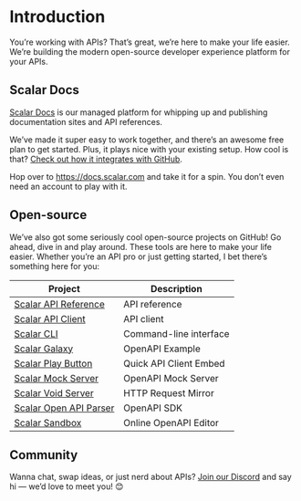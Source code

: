 # Introduction

You’re working with APIs? That’s great, we’re here to make your life easier. We’re building the modern open-source developer experience platform for your APIs.

## Scalar Docs

[Scalar Docs](/scalar/introduction) is our managed platform for whipping up and publishing documentation sites and API references.

We’ve made it super easy to work together, and there’s an awesome free plan to get started. Plus, it plays nice with your existing setup. How cool is that? [Check out how it integrates with GitHub](/scalar/scalar-docs/markdown-sync).

Hop over to <https://docs.scalar.com> and take it for a spin. You don’t even need an account to play with it.

## Open-source

We’ve also got some seriously cool open-source projects on GitHub! Go ahead, dive in and play around. These tools are here to make your life easier. Whether you’re an API pro or just getting started, I bet there’s something here for you:

| Project                                                                                                | Description            |
| ------------------------------------------------------------------------------------------------------ | ---------------------- |
| [Scalar API Reference](https://github.com/khulnasoft/scalar/blob/main/packages/api-reference/README.md)    | API reference          |
| [Scalar API Client](https://github.com/khulnasoft/scalar/blob/main/packages/api-client/README.md)          | API client             |
| [Scalar CLI](https://github.com/khulnasoft/scalar/blob/main/packages/cli/README.md)                        | Command-line interface |
| [Scalar Galaxy](https://github.com/khulnasoft/scalar/blob/main/packages/galaxy/README.md)                  | OpenAPI Example        |
| [Scalar Play Button](https://github.com/khulnasoft/scalar/blob/main/packages/play-button/README.md)        | Quick API Client Embed |
| [Scalar Mock Server](https://github.com/khulnasoft/scalar/blob/main/packages/mock-server/README.md)        | OpenAPI Mock Server    |
| [Scalar Void Server](https://github.com/khulnasoft/scalar/blob/main/packages/void-server/README.md)        | HTTP Request Mirror    |
| [Scalar Open API Parser](https://github.com/khulnasoft/scalar/blob/main/packages/openapi-parser/README.md) | OpenAPI SDK            |
| [Scalar Sandbox](https://sandbox.scalar.com/)                                                          | Online OpenAPI Editor  |

## Community

Wanna chat, swap ideas, or just nerd about APIs? [Join our Discord](https://discord.gg/scalar) and say hi — we’d love to meet you! 😊
